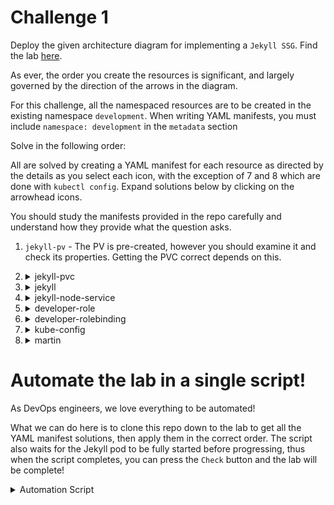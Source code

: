 # Challenge 1

Deploy the given architecture diagram for implementing a `Jekyll SSG`. Find the lab [here](https://kodekloud.com/topic/kubernetes-challenge-1/).

As ever, the order you create the resources is significant, and largely governed by the direction of the arrows in the diagram.

For this challenge, all the namespaced resources are to be created in the existing namespace `development`. When writing YAML manifests, you must include `namespace: development` in the `metadata` section

Solve in the following order:

All are solved by creating a YAML manifest for each resource as directed by the details as you select each icon, with the exception of 7 and 8 which are done with `kubectl config`. Expand solutions below by clicking on the arrowhead icons.

You should study the manifests provided in the repo carefully and understand how they provide what the question asks.

1. `jekyll-pv` - The PV is pre-created, however you should examine it and check its properties. Getting the PVC correct depends on this.
1.  <details>
    <summary>jekyll-pvc</summary>

    Apply the [manifest](./jekyll-pvc.yaml)

    </details>

1.  <details>
    <summary>jekyll</summary>

    Apply the [manifest](./jekyll-pod.yaml)

    The pod will take at least 30 seconds to initialize.

    </details>

1.  <details>
    <summary>jekyll-node-service</summary>

    Apply the [manifest](./jekyll-node-service.yaml)

    </details>

1.  <details>
    <summary>developer-role</summary>
    </br>

    ```
    kubectl create role developer-role --resource=pods,svc,pvc --verb="*" -n development
    ```

    </br>--- OR ---</br></br>Apply the [manifest](./developer-role.yaml)

    </details>

1.  <details>
    <summary>developer-rolebinding</summary>
    </br>

    ```
    kubectl create rolebinding developer-rolebinding --role=developer-role --user=martin -n development
    ```

    </br>--- OR ---</br></br>Apply the [manifest](./developer-rolebinding.yaml)

    </details>

1.  <details>
    <summary>kube-config</summary>

    ```bash
    kubectl config set-credentials martin --client-certificate ./martin.crt --client-key ./martin.key
    kubectl config set-context developer --cluster kubernetes --user martin
    ```

    </details>

1.  <details>
    <summary>martin</summary>

    ```bash
    kubectl config use-context developer
    ```

    </details>

# Automate the lab in a single script!

As DevOps engineers, we love everything to be automated!

What we can do here is to clone this repo down to the lab to get all the YAML manifest solutions, then apply them in the correct order. The script also waits for the Jekyll pod to be fully started before progressing, thus when the script completes, you can press the `Check` button and the lab will be complete!

<details>
<summary>Automation Script</summary>

Paste this entire script to the lab terminal, sit back and enjoy!

```bash
{
    # Clone this repo to get the manifests
    git clone -b patch-v1 --depth 1 https://github.com/tej-singh-rana/kubernetes-challenges.git

    ### PVC
    kubectl apply -f kubernetes-challenges/challenge-1/jekyll-pvc.yaml

    ### POD
    kubectl apply -f kubernetes-challenges/challenge-1/jekyll-pod.yaml

    # Wait for pod to be running
    echo "Waiting up to 120s for Jekyll pod to be running..."
    kubectl wait -n development --for=condition=ready pod -l run=jekyll --timeout 120s

    if [ $? -ne 0 ]
    then
        echo "The pod did not start correctly. Please reload the lab and try again."
        cd ~
        echo "Press CTRL-C to exit"
        read x
    fi

    ### Service
    kubectl apply -f kubernetes-challenges/challenge-1/jekyll-node-service.yaml

    ### Role
    kubectl create role developer-role --resource=pods,svc,pvc --verb="*" -n development

    ## RoleBinding
    kubectl create rolebinding developer-rolebinding --role=developer-role --user=martin -n development

    ## Martin

    kubectl config set-credentials martin --client-certificate ./martin.crt --client-key ./martin.key
    kubectl config set-context developer --cluster kubernetes --user martin

    ## kube-config

    kubectl config use-context developer

    echo -e "\n\nAutomation complete! Press the Check button.\n"
}

```

</details>






